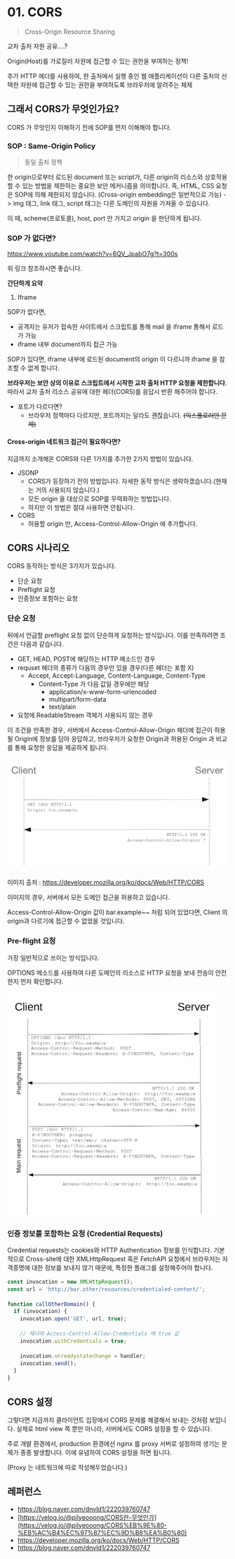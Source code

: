 # 01. CORS

> Cross-Origin Resource Sharing

교차 출처 자원 공유....?

Origin(Host)를 가로질러 자원에 접근할 수 있는 권한을 부여하는 정책!

추가 HTTP 헤더를 사용하여, 
한 출처에서 실행 중인 웹 애플리케이션이 
다른 출처의 선택한 자원에 접근할 수 있는 권한을 부여하도록 브라우저에 알려주는 체제





## 그래서 CORS가 무엇인가요?

CORS 가 무엇인지 이해하기 전에 SOP를 먼저 이해해야 합니다.



### SOP : Same-Origin Policy

> 동일 출처 정책

한 origin으로부터 로드된 document 또는 script가, 다른 origin의 리소스와 상호작용할 수 있는 방법을 제한하는 중요한 보안 메커니즘을 의미합니다.
즉, HTML, CSS 요청은 SOP에 의해 제한되지 않습니다. (Cross-origin embedding은 일반적으로 가능)
-> img 태그, link 태그, script 태그는 다른 도메인의 자원을 가져올 수 있습니다.

이 때, scheme(프로토콜), host, port 만 가지고 origin 을 판단하게 됩니다.



### SOP 가 없다면?

https://www.youtube.com/watch?v=6QV_JpabO7g?t=300s

위 링크 참조하시면 좋습니다.

**간단하게 요약**

1. Iframe

SOP가 없다면,

- 공격자는 유저가 접속한 사이트에서 스크립트를 통해 mail 을 iframe 통해서 로드가 가능
- iframe 내부 document까지 접근 가능

SOP가 있다면, iframe 내부에 로드된 document의 origin 이 다르니까 iframe 을 참조할 수 없게 합니다.



**브라우저는 보안 상의 이유로 스크립트에서 시작한 교차 출처 HTTP 요청을 제한합니다**.
따라서 교차 출처 리소스 공유에 대한 헤더(CORS)를 응답시 반환 해주어야 합니다.

- 포트가 다르다면?
  - 브라우저 정책마다 다르지만, 포트까지는 달라도 괜찮습니다. ~~(익스플로러만 문제)~~



#### Cross-origin 네트워크 접근이 필요하다면?

지금까지 소개해온 CORS와 다른 1가지를 추가한 2가지 방법이 있습니다.

- JSONP
  - CORS가 등장하기 전의 방법입니다. 자세한 동작 방식은 생략하겠습니다.(현재는 거의 사용되지 않습니다.)
  - 모든 origin 을 대상으로 SOP를 무력화하는 방법입니다.
  - 하지만 이 방법은 절대 사용하면 안됩니다.
- CORS
  - 허용할 origin 만, Access-Control-Allow-Origin 에 추가합니다.





## CORS 시나리오



CORS 동작하는 방식은 3가지가 있습니다.

- 단순 요청
- Preflight 요청
- 인증정보 포함하는 요청



### 단순 요청

뒤에서 언급할 preflight 요청 없이 단순하게 요청하는 방식입니다.
이를 만족하려면 조건은 다음과 같습니다.

- GET, HEAD, POST에 해당하는 HTTP 메소드인 경우
- requset 헤더의 종류가 다음의 경우만 있을 경우(다른 헤더는 포함 X)
  - Accept, Accept-Language, Content-Language, Content-Type 
    - Content-Type 가 다음 값일 경우에만 해당
      -  application/x-www-form-urlencoded
      - multipart/form-data
      - text/plain
- 요청에 ReadableStream 객체가 사용되지 않는 경우



이 조건을 만족한 경우, 서버에서 Access-Control-Allow-Origin 헤더에 접근이 허용될 Origin에 정보를 담아 응답하고, 브라우저가 요청한 Origin과 허용된 Origin 과 비교를 통해 요청한 응답을 제공하게 됩니다.

<img src="../assets/web/simple_request.png" alt="image-20210430212020751" style="zoom:50%;" />

이미지 출처 : https://developer.mozilla.org/ko/docs/Web/HTTP/CORS

이미지의 경우, 서버에서 모든 도메인 접근을 허용하고 있습니다.

Access-Control-Allow-Origin 값이 bar.example~~ 처럼 되어 있었다면, Client 의 origin과 다르기에 접근할 수 없었을 것입니다.





### Pre-flight 요청

가장 일반적으로 쓰이는 방식입니다.

OPTIONS 메소드를 사용하여 다른 도메인의 리소스로 HTTP 요청을 보내 전송이 안전한지 먼저 확인합니다.

<img src="../assets/web/pre-flight-request.png" alt="image-20210430212846433" style="zoom:50%;" />



### 인증 정보를 포함하는 요청 (Credential Requests)

Credential requests는 cookies와 HTTP Authentication 정보를 인식합니다. 
기본적으로 Cross-site에 대한 XMLHttpRequest 혹은 FetchAPI 요청에서 브라우저는 자격증명에 대한 정보를 보내지 않기 때문에, 특정한 플래그를 설정해주어야 합니다.

```javascript
const invocation = new XMLHttpRequest();
const url = 'http://bar.other/resources/credentialed-content/';

function callOtherDomain() {
  if (invocation) {
    invocation.open('GET', url, true);

    // 헤더에 Access-Control-Allow-Credentials 에 true 값 
    invocation.withCredentials = true; 

    invocation.onreadystatechange = handler;
    invocation.send();
  }
}
```



## CORS 설정

그렇다면 지금까지 클라이언트 입장에서 CORS 문제를 해결해서 보내는 것처럼 보입니다. 실제로 html view 쪽 뿐만 아니라, 서버에서도 CORS 설정을 할 수 있습니다.

주로 개발 환경에서, production 환경에선 nginx 를 proxy 서버로 설정하여 생기는 문제가 종종 발생합니다. 이에 유념하여 CORS 설정을 하면 됩니다. 

(Proxy 는 네트워크에 따로 작성해두었습니다.)











## 레퍼런스

- https://blog.naver.com/dnvld1/222039760747
- [https://velog.io/@pilyeooong/CORS란-무엇인가](https://velog.io/@pilyeooong/CORS%EB%9E%80-%EB%AC%B4%EC%97%87%EC%9D%B8%EA%B0%80)
- https://developer.mozilla.org/ko/docs/Web/HTTP/CORS
- https://blog.naver.com/dnvld1/222039760747

